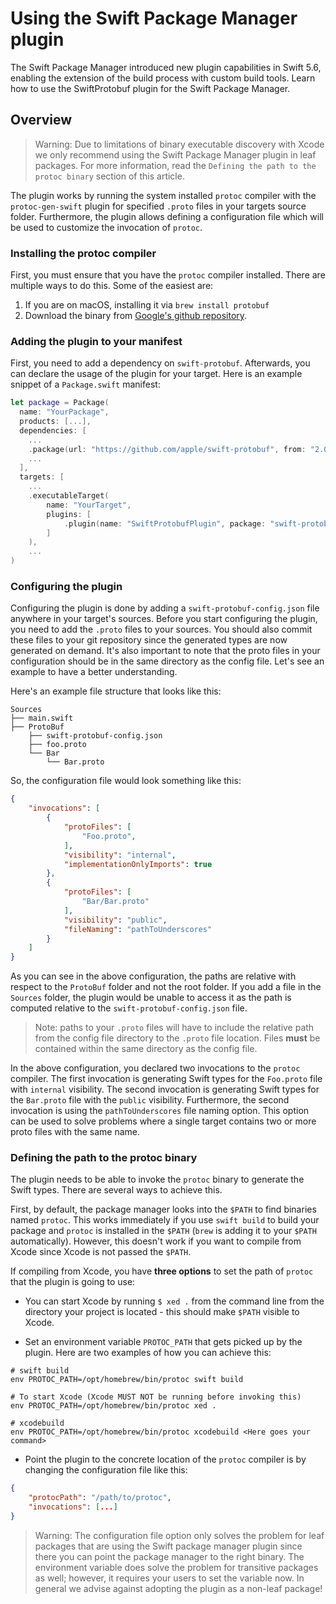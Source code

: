 # Using the Swift Package Manager plugin

The Swift Package Manager introduced new plugin capabilities in Swift 5.6, enabling the extension of
the build process with custom build tools. Learn how to use the SwiftProtobuf plugin for the
Swift Package Manager.

## Overview

> Warning: Due to limitations of binary executable discovery with Xcode we only recommend using the Swift Package Manager
plugin in leaf packages. For more information, read the `Defining the path to the protoc binary` section of
this article.

The plugin works by running the system installed `protoc` compiler with the `protoc-gen-swift` plugin
for specified `.proto` files in your targets source folder. Furthermore, the plugin allows defining a
configuration file which will be used to customize the invocation of `protoc`.

### Installing the protoc compiler

First, you must ensure that you have the `protoc` compiler installed.
There are multiple ways to do this. Some of the easiest are:

1. If you are on macOS, installing it via `brew install protobuf`
2. Download the binary from [Google's github repository](https://github.com/protocolbuffers/protobuf).

### Adding the plugin to your manifest

First, you need to add a dependency on `swift-protobuf`. Afterwards, you can declare the usage of the plugin
for your target. Here is an example snippet of a `Package.swift` manifest:

```swift
let package = Package(
  name: "YourPackage",
  products: [...],
  dependencies: [
    ...
    .package(url: "https://github.com/apple/swift-protobuf", from: "2.0.0"),
    ...
  ],
  targets: [
    ...
    .executableTarget(
        name: "YourTarget",
        plugins: [
            .plugin(name: "SwiftProtobufPlugin", package: "swift-protobuf")
        ]
    ),
    ...
)

```

### Configuring the plugin

Configuring the plugin is done by adding a `swift-protobuf-config.json` file anywhere in your target's sources. 
Before you start configuring the plugin, you need to add the `.proto` files to your sources. You should also commit these
files to your git repository since the generated types are now generated on demand.
It's also important to note that the proto files in your configuration should be in
the same directory as the config file. Let's see an example to have a better understanding.

Here's an example file structure that looks like this:

```text
Sources
├── main.swift
├── ProtoBuf
    ├── swift-protobuf-config.json
    ├── foo.proto
    └── Bar
        └── Bar.proto
```

So, the configuration file would look something like this:

```json
{
    "invocations": [
        {
            "protoFiles": [
                "Foo.proto",
            ],
            "visibility": "internal",
            "implementationOnlyImports": true
        },
        {
            "protoFiles": [
                "Bar/Bar.proto"
            ],
            "visibility": "public",
            "fileNaming": "pathToUnderscores"
        }
    ]
}

```
As you can see in the above configuration, the paths are relative with respect to the `ProtoBuf` folder and not the root folder. 
If you add a file in the `Sources` folder, the plugin would be unable to access it as the path is computed relative to 
the `swift-protobuf-config.json` file.

> Note: paths to your `.proto` files will have to include the relative path from the config file directory to the `.proto` file location.
> Files **must** be contained within the same directory as the config file.

In the above configuration, you declared two invocations to the `protoc` compiler. The first invocation
is generating Swift types for the `Foo.proto` file with `internal` visibility. The second invocation
is generating Swift types for the `Bar.proto` file with the `public` visibility. Furthermore, the second
invocation is using the `pathToUnderscores` file naming option. This option can be used to solve
problems where a single target contains two or more proto files with the same name.

### Defining the path to the protoc binary

The plugin needs to be able to invoke the `protoc` binary to generate the Swift types. There are several ways to achieve this. 

First, by default, the package manager looks into the `$PATH` to find binaries named `protoc`. 
This works immediately if you use `swift build` to build your package and `protoc` is installed 
in the `$PATH` (`brew` is adding it to your `$PATH` automatically).
However, this doesn't work if you want to compile from Xcode since Xcode is not passed the `$PATH`.

If compiling from Xcode, you have **three options** to set the path of `protoc` that the plugin is going to use:

* You can start Xcode by running `$ xed .` from the command line from the directory your project is located - this should make `$PATH` visible to Xcode.

* Set an environment variable `PROTOC_PATH` that gets picked up by the plugin. Here are two examples of how you can achieve this:

```shell
# swift build
env PROTOC_PATH=/opt/homebrew/bin/protoc swift build

# To start Xcode (Xcode MUST NOT be running before invoking this)
env PROTOC_PATH=/opt/homebrew/bin/protoc xed .

# xcodebuild
env PROTOC_PATH=/opt/homebrew/bin/protoc xcodebuild <Here goes your command>
```

* Point the plugin to the concrete location of the `protoc` compiler is by changing the configuration file like this:

```json
{
    "protocPath": "/path/to/protoc",
    "invocations": [...]
}
```

> Warning: The configuration file option only solves the problem for leaf packages that are using the Swift package manager
plugin since there you can point the package manager to the right binary. The environment variable
does solve the problem for transitive packages as well; however, it requires your users to set
the variable now. In general we advise against adopting the plugin as a non-leaf package!
